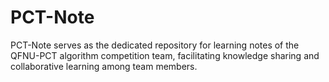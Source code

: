 # PCT-Note
PCT-Note serves as the dedicated repository for learning notes of the QFNU-PCT algorithm competition team, facilitating knowledge sharing and collaborative learning among team members.
